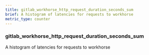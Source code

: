 ```yaml
---
title: gitlab_workhorse_http_request_duration_seconds_sum
brief: A histogram of latencies for requests to workhorse
metric_type: counter
---
```

### gitlab_workhorse_http_request_duration_seconds_sum

A histogram of latencies for requests to workhorse